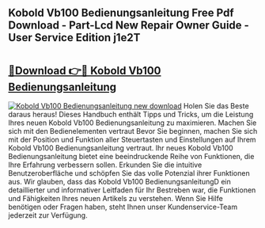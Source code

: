 ## Kobold Vb100 Bedienungsanleitung Free Pdf Download - Part-Lcd New Repair Owner Guide - User Service Edition j1e2T

# <h2><a href="http://df5s65t.blite.top/?on=Kobold+Vb100+Bedienungsanleitung">🔗Download 👉🔴 Kobold Vb100 Bedienungsanleitung</a></h2>

[![Kobold Vb100 Bedienungsanleitung new download](https://i.imgur.com/lujVjoI.png)](http://df5s65t.blite.top/?on=Kobold+Vb100+Bedienungsanleitung)
Holen Sie das Beste daraus heraus! Dieses Handbuch enthält Tipps und Tricks, um die Leistung Ihres neuen Kobold Vb100 Bedienungsanleitung zu maximieren. Machen Sie sich mit den Bedienelementen vertraut Bevor Sie beginnen, machen Sie sich mit der Position und Funktion aller Steuertasten und Einstellungen auf Ihrem Kobold Vb100 Bedienungsanleitung vertraut. Ihr neues Kobold Vb100 Bedienungsanleitung bietet eine beeindruckende Reihe von Funktionen, die Ihre Erfahrung verbessern sollen. Erkunden Sie die intuitive Benutzeroberfläche und schöpfen Sie das volle Potenzial ihrer Funktionen aus. Wir glauben, dass das Kobold Vb100 BedienungsanleitungD ein detaillierter und informativer Leitfaden für Ihr Bestreben war, die Funktionen und Fähigkeiten Ihres neuen Artikels zu verstehen. Wenn Sie Hilfe benötigen oder Fragen haben, steht Ihnen unser Kundenservice-Team jederzeit zur Verfügung.
